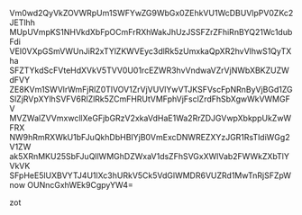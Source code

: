 Vm0wd2QyVkZOVWRpUm1SWFYwZG9WbGx0ZEhkVU1WcDBUVlpPV0ZKc2JETlhh
MUpUVmpKS1NHVkdXbFpOCmFrRXhWakJhUzJSSFZrZFhiRnBYQ21Wc1dubFdi
VEI0VXpGSmVWUnJiR2xTYlZKWVEyc3dlRk5zUmxkaQpXR2hvVlhwS1QyTXha
SFZTYkdScFVteHdXVkV5TVV0U01rcEZWR3hvVndwaVZrVjNWbXBKZUZWdFVY
ZE8KVm1SWVlrWmFjRlZ0TlVOV1ZrVjVUVlYwVTJKSFVscFpNRnByVjBGd1ZG
SlZjRVpXYlhSVFV6RlZlRk5ZCmFHRUtVMFphVjFsclZrdFhSbXgwWkVWMGFV
MVZWalZVVmxwcllXeGFjbGRzV2xkaVdHaE1Wa2RrZDJGVwpXbkppUkZwWFRX
NW9hRmRXWkU1bFJuQkhDbHBIYjB0VmExcDNWREZXYzJGR1RsTldiWGg2V1ZW
ak5XRnMKU25SbFJuQllWMGhDZWxaV1dsZFhSVGxXWlVab2FWWkZXbTlYVkVK
SFpHeE5lUXBVYTJ4U1lXc3hURkV5Ck5VdGlWMDR6VUZRd1MwTnRjSFZpWnow
OUNncGxhWEk9CgpyYW4=

zot